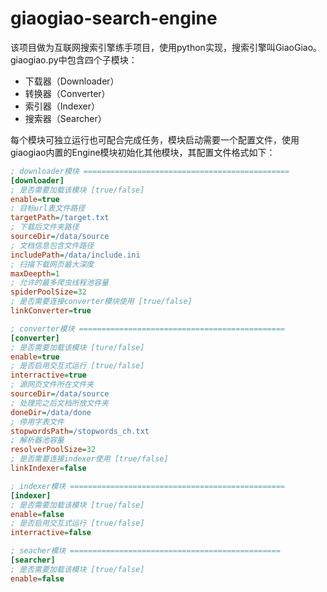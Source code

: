 # giaogiao-search-engine
该项目做为互联网搜索引擎练手项目，使用python实现，搜索引擎叫GiaoGiao。
giaogiao.py中包含四个子模块：
- 下载器（Downloader）
- 转换器（Converter）
- 索引器（Indexer）
- 搜索器（Searcher）

每个模块可独立运行也可配合完成任务，模块启动需要一个配置文件，使用giaogiao内置的Engine模块初始化其他模块，其配置文件格式如下：
```ini
; downloader模块 ==============================================
[downloader]
; 是否需要加载该模块 [true/false]
enable=true
; 目标url表文件路径
targetPath=/target.txt
; 下载后文件夹路径
sourceDir=/data/source
; 文档信息包含文件路径
includePath=/data/include.ini
; 扫描下载网页最大深度
maxDeepth=1
; 允许的最多爬虫线程池容量
spiderPoolSize=32
; 是否需要连接converter模块使用 [true/false]
linkConverter=true

; converter模块 ==============================================
[converter]
; 是否需要加载该模块 [ture/false]
enable=true
; 是否启用交互式运行 [true/false]
interractive=true
; 源网页文件所在文件夹
sourceDir=/data/source
; 处理完之后文档所放文件夹
doneDir=/data/done
; 停用字表文件
stopwordsPath=/stopwords_ch.txt
; 解析器池容量
resolverPoolSize=32
; 是否需要连接indexer使用 [true/false]
linkIndexer=false

; indexer模块 ================================================
[indexer]
; 是否需要加载该模块 [true/false]
enable=false
; 是否启用交互式运行 [true/false]
interractive=false

; seacher模块 ===============================================
[searcher]
; 是否需要加载该模块 [true/false]
enable=false
```
